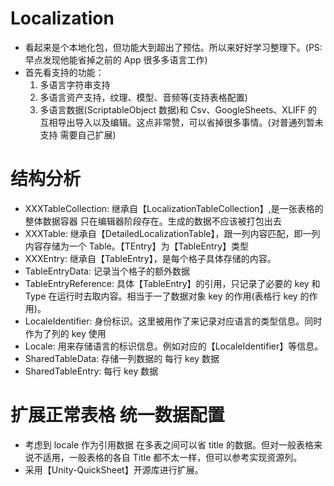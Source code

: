# Localization

- 看起来是个本地化包，但功能大到超出了预估。所以来好好学习整理下。(PS: 早点发现他能省掉之前的 App 很多多语言工作)
- 首先看支持的功能：
  1. 多语言字符串支持
  2. 多语言资产支持，纹理、模型、音频等(支持表格配置)
  3. 多语言数据(ScriptableObject 数据)和 Csv、GoogleSheets、XLIFF 的互相导出导入以及编辑。这点非常赞，可以省掉很多事情。(对普通列暂未支持 需要自己扩展)

# 结构分析

- XXXTableCollection: 继承自【LocalizationTableCollection】,是一张表格的整体数据容器 只在编辑器阶段存在。生成的数据不应该被打包出去
- XXXTable: 继承自【DetailedLocalizationTable<TEntry>】，跟一列内容匹配，即一列内容存储为一个 Table。【TEntry】为【TableEntry】类型
- XXXEntry: 继承自【TableEntry】，是每个格子具体存储的内容。
- TableEntryData: 记录当个格子的额外数据
- TableEntryReference: 具体【TableEntry】的引用，只记录了必要的 key 和 Type 在运行时去取内容。相当于一了数据对象 key 的作用(表格行 key 的作用)。
- LocaleIdentifier: 身份标识。这里被用作了来记录对应语言的类型信息。同时作为了列的 key 使用
- Locale: 用来存储语言的标识信息。例如对应的【LocaleIdentifier】等信息。
- SharedTableData: 存储一列数据的 每行 key 数据
- SharedTableEntry: 每行 key 数据

# 扩展正常表格 统一数据配置

- 考虑到 locale 作为引用数据 在多表之间可以省 title 的数据。但对一般表格来说不适用，一般表格的各自 Title 都不太一样，但可以参考实现资源列。
- 采用【Unity-QuickSheet】开源库进行扩展。
